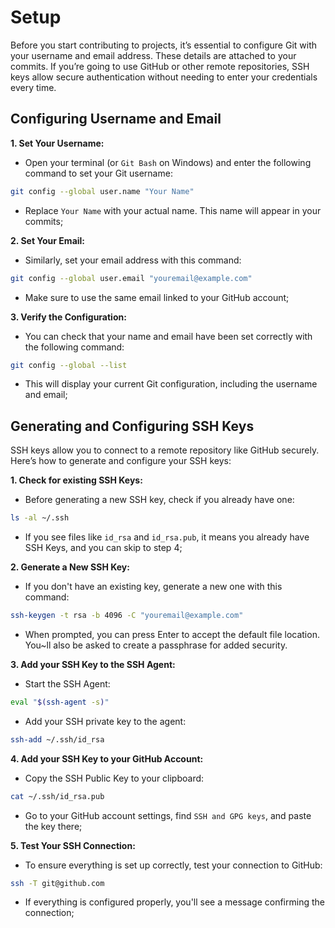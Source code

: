 # Setup

Before you start contributing to projects, it’s essential to configure Git with your username and email address. These details are attached to your commits. If you’re going to use GitHub or other remote repositories, SSH keys allow secure authentication without needing to enter your credentials every time.

## Configuring Username and Email

**1. Set Your Username:**

- Open your terminal (or `Git Bash` on Windows) and enter the following command to set your Git username:

```bash
git config --global user.name "Your Name"
```

- Replace `Your Name` with your actual name. This name will appear in your commits;

**2. Set Your Email:**

- Similarly, set your email address with this command:

```bash
git config --global user.email "youremail@example.com"
```

- Make sure to use the same email linked to your GitHub account;

**3. Verify the Configuration:**

- You can check that your name and email have been set correctly with the following command:

```bash
git config --global --list
```

- This will display your current Git configuration, including the username and email;

## Generating and Configuring SSH Keys

SSH keys allow you to connect to a remote repository like GitHub securely. Here’s how to generate and configure your SSH keys:

**1. Check for existing SSH Keys:**

- Before generating a new SSH key, check if you already have one:

```bash
ls -al ~/.ssh
```

- If you see files like `id_rsa` and `id_rsa.pub`, it means you already have SSH Keys, and you can skip to step 4;

**2. Generate a New SSH Key:**

- If you don't have an existing key, generate a new one with this command:

```bash
ssh-keygen -t rsa -b 4096 -C "youremail@example.com"
```

- When prompted, you can press Enter to accept the default file location. You~ll also be asked to create a passphrase for added security.

**3. Add your SSH Key to the SSH Agent:**

- Start the SSH Agent:

```bash
eval "$(ssh-agent -s)"
```

- Add your SSH private key to the agent:

```bash
ssh-add ~/.ssh/id_rsa
```

**4. Add your SSH Key to your GitHub Account:**

- Copy the SSH Public Key to your clipboard:

```bash
cat ~/.ssh/id_rsa.pub
```

- Go to your GitHub account settings, find `SSH and GPG keys`, and paste the key there;

**5. Test Your SSH Connection:**

- To ensure everything is set up correctly, test your connection to GitHub:

```bash
ssh -T git@github.com
```

- If everything is configured properly, you'll see a message confirming the connection;
